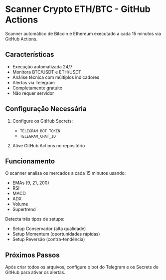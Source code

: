 # Scanner Crypto ETH/BTC - GitHub Actions

Scanner automático de Bitcoin e Ethereum executado a cada 15 minutos via GitHub Actions.

## Características

- Execução automatizada 24/7
- Monitora BTC/USDT e ETH/USDT
- Análise técnica com múltiplos indicadores
- Alertas via Telegram
- Completamente gratuito
- Não requer servidor

## Configuração Necessária

1. Configure os GitHub Secrets:
   - `TELEGRAM_BOT_TOKEN`
   - `TELEGRAM_CHAT_ID`

2. Ative GitHub Actions no repositório

## Funcionamento

O scanner analisa os mercados a cada 15 minutos usando:
- EMAs (9, 21, 200)
- RSI
- MACD
- ADX
- Volume
- Supertrend

Detecta três tipos de setups:
- Setup Conservador (alta qualidade)
- Setup Momentum (oportunidades rápidas)
- Setup Reversão (contra-tendência)

## Próximos Passos

Após criar todos os arquivos, configure o bot do Telegram e os Secrets do GitHub para ativar os alertas.
